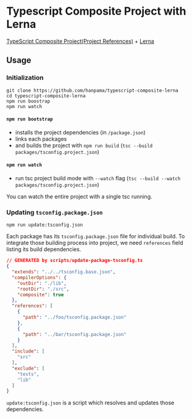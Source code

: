 # Typescript Composite Project with Lerna

[TypeScript Composite Project(Project References)](https://www.typescriptlang.org/docs/handbook/release-notes/typescript-3-0.html#project-references) + [Lerna](https://github.com/lerna/lerna)


## Usage

### Initialization

```
git clone https://github.com/hanpama/typescript-composite-lerna
cd typescript-composite-lerna
npm run boostrap
npm run watch
```

#### `npm run bootstrap`

* installs the project dependencies (in `/package.json`)
* links each packages
* and builds the project with `npm run build` (`tsc --build packages/tsconfig.project.json`)

#### `npm run watch`

* run tsc project build mode with `--watch` flag (`tsc --build --watch packages/tsconfig.project.json`)

You can watch the entire project with a single tsc running.

### Updating `tsconfig.package.json`

```
npm run update:tsconfig.json
```

Each package has its `tsconfig.package.json` file for individual build.
To integrate those building process into project, we need `references` field listing its build dependencies.

```json
// GENERATED by scripts/update-package-tsconfig.ts
{
  "extends": "../../tsconfig.base.json",
  "compilerOptions": {
    "outDir": "./lib",
    "rootDir": "./src",
    "composite": true
  },
  "references": [
    {
      "path": "../foo/tsconfig.package.json"
    },
    {
      "path": "../bar/tsconfig.package.json"
    }
  ],
  "include": [
    "src"
  ],
  "exclude": [
    "tests",
    "lib"
  ]
}
```

`update:tsconfig.json` is a script which resolves and updates those dependencies.

